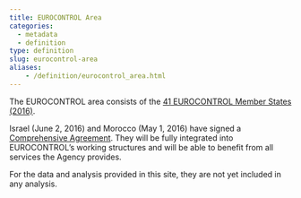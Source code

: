 ```yaml
---
title: EUROCONTROL Area
categories:
  - metadata
  - definition
type: definition
slug: eurocontrol-area
aliases:
    - /definition/eurocontrol_area.html
---
```


The EUROCONTROL area consists of the [41 EUROCONTROL Member States (2016)][ectl_ms].

Israel (June 2, 2016) and Morocco (May 1, 2016) have signed a [Comprehensive Agreement][ca].
They will be fully integrated into EUROCONTROL’s working structures and will be able to benefit
from all services the Agency provides.

For the data and analysis provided in this site, they are not yet included in any analysis.

[ectl_ms]: https://www.eurocontrol.int/about/member-states "EUROCONTROL Member States"
[ca]: https://www.eurocontrol.int/about/member-states#comprehensive-member-states "Comprehensive Agreement States"